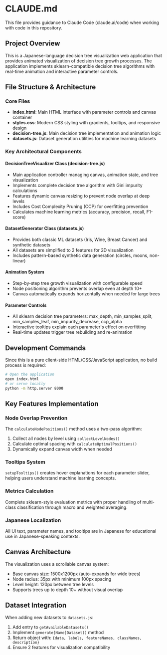 # CLAUDE.md

This file provides guidance to Claude Code (claude.ai/code) when working with code in this repository.

## Project Overview

This is a Japanese-language decision tree visualization web application that provides animated visualization of decision tree growth processes. The application implements sklearn-compatible decision tree algorithms with real-time animation and interactive parameter controls.

## File Structure & Architecture

### Core Files
- **index.html**: Main HTML interface with parameter controls and canvas container
- **styles.css**: Modern CSS styling with gradients, tooltips, and responsive design
- **decision-tree.js**: Main decision tree implementation and animation logic
- **datasets.js**: Dataset generation utilities for machine learning datasets

### Key Architectural Components

#### DecisionTreeVisualizer Class (decision-tree.js)
- Main application controller managing canvas, animation state, and tree visualization
- Implements complete decision tree algorithm with Gini impurity calculations
- Features dynamic canvas resizing to prevent node overlap at deep levels
- Includes Cost Complexity Pruning (CCP) for overfitting prevention
- Calculates machine learning metrics (accuracy, precision, recall, F1-score)

#### DatasetGenerator Class (datasets.js)
- Provides both classic ML datasets (Iris, Wine, Breast Cancer) and synthetic datasets
- All datasets are simplified to 2 features for 2D visualization
- Includes pattern-based synthetic data generation (circles, moons, non-linear)

#### Animation System
- Step-by-step tree growth visualization with configurable speed
- Node positioning algorithm prevents overlap even at depth 10+
- Canvas automatically expands horizontally when needed for large trees

#### Parameter Controls
- All sklearn decision tree parameters: max_depth, min_samples_split, min_samples_leaf, min_impurity_decrease, ccp_alpha
- Interactive tooltips explain each parameter's effect on overfitting
- Real-time updates trigger tree rebuilding and re-animation

## Development Commands

Since this is a pure client-side HTML/CSS/JavaScript application, no build process is required:

```bash
# Open the application
open index.html
# or serve locally
python -m http.server 8000
```

## Key Features Implementation

### Node Overlap Prevention
The `calculateNodePositions()` method uses a two-pass algorithm:
1. Collect all nodes by level using `collectLevelNodes()`
2. Calculate optimal spacing with `calculateOptimalPositions()` 
3. Dynamically expand canvas width when needed

### Tooltips System
`setupTooltips()` creates hover explanations for each parameter slider, helping users understand machine learning concepts.

### Metrics Calculation
Complete sklearn-style evaluation metrics with proper handling of multi-class classification through macro and weighted averaging.

### Japanese Localization
All UI text, parameter names, and tooltips are in Japanese for educational use in Japanese-speaking contexts.

## Canvas Architecture

The visualization uses a scrollable canvas system:
- Base canvas size: 1500x1200px (auto-expands for wide trees)
- Node radius: 35px with minimum 100px spacing
- Level height: 120px between tree levels
- Supports trees up to depth 10+ without visual overlap

## Dataset Integration

When adding new datasets to `datasets.js`:
1. Add entry to `getAvailableDatasets()`
2. Implement `generate[Name]Dataset()` method
3. Return object with: `{data, labels, featureNames, classNames, description}`
4. Ensure 2 features for visualization compatibility
